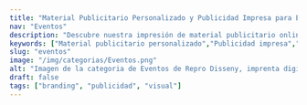 ```yaml
---
title: "Material Publicitario Personalizado y Publicidad Impresa para Eventos"
nav: "Eventos"
description: "Descubre nuestra impresión de material publicitario online. Displays publicitarios, publicidad impresa y material publicitario personalizado para eventos"        
keywords: ["Material publicitario personalizado","Publicidad impresa","Impresión de material publicitario online","Displays publicitarios","Material publicitario para eventos"]
slug: "eventos"
image: "/img/categorias/Eventos.png"
alt: "Imagen de la categoria de Eventos de Repro Disseny, imprenta digital en Barcelona"
draft: false
tags: ["branding", "publicidad", "visual"]
---
```


<CategoryHeader :title="title" :image="image" :link="slug"/>

